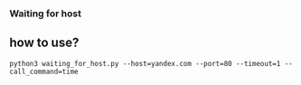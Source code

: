### Waiting for host
## how to use?
```
python3 waiting_for_host.py --host=yandex.com --port=80 --timeout=1 --call_command=time
```

